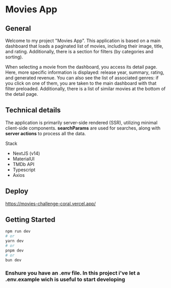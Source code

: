 # Movies App

## General
Welcome to my project "Movies App". This application is based on a main dashboard that loads a paginated list of movies, including their image, title, and rating. Additionally, there is a section for filters (by categories and sorting).

When selecting a movie from the dashboard, you access its detail page. Here, more specific information is displayed: release year, summary, rating, and generated revenue. You can also see the list of associated genres: if you click on one of them, you are taken to the main dashboard with that filter preloaded. Additionally, there is a list of similar movies at the bottom of the detail page.

## Technical details
The application is primarily server-side rendered (SSR), utilizing minimal client-side components. **searchParams** are used for searches, along with **server actions** to process all the data.

Stack
* NextJS (v14)
* MaterialUI
* TMDb API
* Typescript
* Axios

## Deploy
https://movies-challenge-coral.vercel.app/

## Getting Started

```bash
npm run dev
# or
yarn dev
# or
pnpm dev
# or
bun dev
```

### Enshure you have an .env file. In this project i've let a .env.example wich is useful to start developing